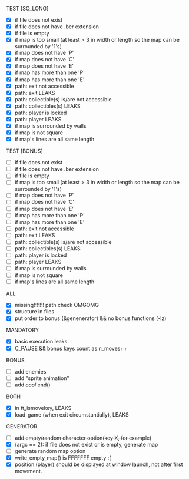 TEST [SO_LONG]
- [X] if file does not exist
- [x] if file does not have .ber extension
- [x] if file is empty
- [x] if map is too small (at least > 3 in width or length so the map can be surrounded by '1's)
- [x] if map does not have 'P'
- [x] if map does not have 'C'
- [x] if map does not have 'E'
- [x] if map has more than one 'P'
- [x] if map has more than one 'E'
- [x] path: exit not accessible
- [x] path: exit LEAKS
- [x] path: collectible(s) is/are not accessible
- [x] path: collectibles(s) LEAKS
- [x] path: player is locked
- [x] path: player LEAKS
- [x] if map is surrounded by walls
- [x] if map is not square
- [x] if map's lines are all same length 

TEST [BONUS]
- [ ] if file does not exist
- [ ] if file does not have .ber extension
- [ ] if file is empty
- [ ] if map is too small (at least > 3 in width or length so the map can be surrounded by '1's)
- [ ] if map does not have 'P'
- [ ] if map does not have 'C'
- [ ] if map does not have 'E'
- [ ] if map has more than one 'P'
- [ ] if map has more than one 'E'
- [ ] path: exit not accessible
- [ ] path: exit LEAKS
- [ ] path: collectible(s) is/are not accessible
- [ ] path: collectibles(s) LEAKS
- [ ] path: player is locked
- [ ] path: player LEAKS
- [ ] if map is surrounded by walls
- [ ] if map is not square
- [ ] if map's lines are all same length 

ALL
- [X] missing!:!:!:! path check OMGOMG
- [X] structure in files
- [X] put order to bonus (&genenerator) && no bonus functions (-lz)

MANDATORY
- [x] basic execution leaks
- [x] C_PAUSE && bonus keys count as n_moves++

BONUS
- [ ] add enemies
- [ ] add "sprite animation"
- [ ] add *cool* end()

BOTH
- [x] in ft_ismovekey, LEAKS
- [x] load_game (when exit circumstantially), LEAKS

GENERATOR
- [ ] ~~add empty/random character option(key X, for example)~~
- [x] (argc == 2): if file does not exist or is empty, generate map
- [ ] generate random map option
- [x] write_empty_map() is FFFFFFF empty :(
- [x] position (player) should be displayed at window launch, not after first movement. 